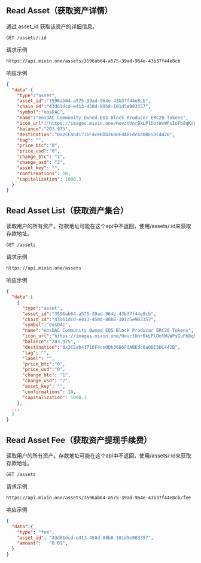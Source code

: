 
## Read Asset（获取资产详情）
通过 asset_id 获取该资产的详细信息。

`GET /assets/:id`

请求示例
```
https://api.mixin.one/assets/3596ab64-a575-39ad-964e-43b37f44e8cb
```
响应示例

```json
{
  "data":{
    "type":"asset",
    "asset_id":"3596ab64-a575-39ad-964e-43b37f44e8cb",
    "chain_id":"43d61dcd-e413-450d-80b8-101d5e903357",
    "symbol":"eosDAC",
    "name":"eosDAC Community Owned EOS Block Producer ERC20 Tokens",
    "icon_url":"https://images.mixin.one/HovctUnrBkLPlDotWvWPsIuFb8qKrLddwF5-f2Fi9q9uO829YB2qGITgOd2YmTMKnGg_z9XrVYzEwFE_rD_REz9C=s128",
    "balance":"203.975",
    "destination":"0x2CEab41716F4ce0Db36B6FdABEdc6a0BE5DC442B",
    "tag": "",
    "price_btc":"0",
    "price_usd":"0",
    "change_btc": "1",
    "change_usd": "2",
    "asset_key": "",
    "confirmations": 10,
    "capitalization": 1000.3
  }
}
```
## Read Asset List（获取资产集合）
读取用户的所有资产。存款地址可能在这个api中不返回，使用/assets/:id来获取存款地址。

`GET /assets`

请求示例
```
https://api.mixin.one/assets
```
响应示例

```json
{
  "data":[
    {
      "type":"asset",
      "asset_id":"3596ab64-a575-39ad-964e-43b37f44e8cb",
      "chain_id":"43d61dcd-e413-450d-80b8-101d5e903357",
      "symbol":"eosDAC",
      "name":"eosDAC Community Owned EOS Block Producer ERC20 Tokens",
      "icon_url":"https://images.mixin.one/HovctUnrBkLPlDotWvWPsIuFb8qKrLddwF5-f2Fi9q9uO829YB2qGITgOd2YmTMKnGg_z9XrVYzEwFE_rD_REz9C=s128",
      "balance":"203.975",
      "destination":"0x2CEab41716F4ce0Db36B6FdABEdc6a0BE5DC442B",
      "tag": "",
      "label": "",
      "price_btc":"0",
      "price_usd":"0",
      "change_btc": "1",
      "change_usd": "2",
      "asset_key": "",
      "confirmations": 10,
      "capitalization": 1000.3
    },
  ...
  ]
}
```

## Read Asset Fee（获取资产提现手续费）
读取用户的所有资产。存款地址可能在这个api中不返回，使用/assets/:id来获取存款地址。

`GET /assets`

请求示例
```
https://api.mixin.one/assets/3596ab64-a575-39ad-964e-43b37f44e8cb/fee
```
响应示例

```json
{  
  "data":{
    "type": "fee",
    "asset_id": "43d61dcd-e413-450d-80b8-101d5e903357",
    "amount":   "0.01",
  }
}
```
